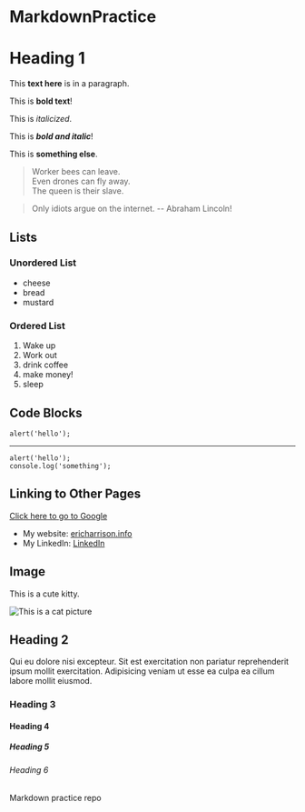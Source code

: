 # MarkdownPractice

# Heading 1
This **text here** is in a paragraph.

This is **bold text**!

This is *italicized*.

This is ***bold and italic***!

This is __something else__.

> Worker bees can leave.  
> Even drones can fly away.  
> The queen is their slave.  

> Only idiots argue on the internet. -- Abraham Lincoln!

## Lists

### Unordered List
- cheese
- bread
- mustard

### Ordered List
1. Wake up
2. Work out
3. drink coffee
4. make money!
5. sleep

## Code Blocks

`alert('hello');`

---

```
alert('hello');
console.log('something');
```

## Linking to Other Pages

[Click here to go to Google](https://google.com)

- My website: [ericharrison.info](https://ericharrison.info)
- My LinkedIn: [LinkedIn](https://linkedin.com/in/ericryanharrison)

## Image

This is a cute kitty.

![This is a cat picture](https://images.unsplash.com/photo-1615789591457-74a63395c990?ixid=MnwxMjA3fDB8MHxzZWFyY2h8MXx8ZG9tZXN0aWMlMjBjYXR8ZW58MHx8MHx8&ixlib=rb-1.2.1&w=1000&q=80)


## Heading 2
Qui eu dolore nisi excepteur. Sit est exercitation non pariatur reprehenderit ipsum mollit exercitation. Adipisicing veniam ut esse ea culpa ea cillum labore mollit eiusmod.

### Heading 3


#### Heading 4
##### Heading 5
###### Heading 6

Markdown practice repo
